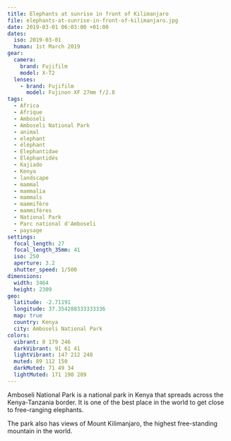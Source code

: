 ```yaml
---
title: Elephants at sunrise in front of Kilimanjaro
file: elephants-at-sunrise-in-front-of-kilimanjaro.jpg
date: 2019-03-01 06:03:00 +01:00
dates:
  iso: 2019-03-01
  human: 1st March 2019
gear:
  camera:
    brand: Fujifilm
    model: X-T2
  lenses:
    - brand: Fujifilm
      model: Fujinon XF 27mm f/2.8
tags:
  - Africa
  - Afrique
  - Amboseli
  - Amboseli National Park
  - animal
  - elephant
  - éléphant
  - Elephantidae
  - Éléphantidés
  - Kajiado
  - Kenya
  - landscape
  - mammal
  - mammalia
  - mammals
  - mammifère
  - mammifères
  - National Park
  - Parc national d'Amboseli
  - paysage
settings:
  focal_length: 27
  focal_length_35mm: 41
  iso: 250
  aperture: 3.2
  shutter_speed: 1/500
dimensions:
  width: 3464
  height: 2309
geo:
  latitude: -2.71191
  longitude: 37.354288333333336
  map: true
  country: Kenya
  city: Amboseli National Park
colors:
  vibrant: 8 179 246
  darkVibrant: 91 61 41
  lightVibrant: 147 212 248
  muted: 89 112 150
  darkMuted: 71 49 34
  lightMuted: 171 190 209
---
```


Amboseli National Park is a national park in Kenya that spreads across the Kenya-Tanzania border. It is one of the best place in the world to get close to free-ranging elephants.

The park also has views of Mount Kilimanjaro, the highest free-standing mountain in the world.
